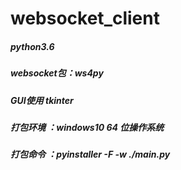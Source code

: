 # websocket_client

##### python3.6
##### websocket包：ws4py
##### GUI使用 tkinter

##### 打包环境 ：windows10 64 位操作系统

##### 打包命令 ：pyinstaller -F -w ./main.py

